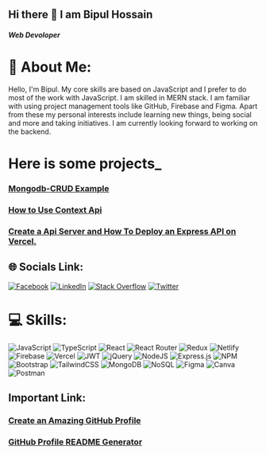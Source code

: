 ## Hi there 👋 I am Bipul Hossain
##### Web Devoloper

# 💫 About Me:
Hello, I'm Bipul. My core skills are based on JavaScript and I prefer to do most of the work with JavaScript. I am skilled in MERN stack. I am familiar with using project management tools like GitHub, Firebase and Figma. Apart from these my personal interests include learning new things, being social and more and taking initiatives. I am currently looking forward to working on the backend.
# Here is some projects_
### [Mongodb-CRUD Example](https://github.com/bipul-hossein/Mongodb-CRUD/blob/main/README.md)
### [How to Use Context Api](https://github.com/bipul-hossein/How-to-use-Context)
### [Create a Api Server and How To Deploy an Express API on Vercel.](https://github.com/bipul-hossein/frist-api-deploy)


## 🌐 Socials Link:
[![Facebook](https://img.shields.io/badge/Facebook-%231877F2.svg?logo=Facebook&logoColor=white)](https://www.facebook.com/bipulFB/) [![LinkedIn](https://img.shields.io/badge/LinkedIn-%230077B5.svg?logo=linkedin&logoColor=white)](https://linkedin.com/in/bipul-hossain/) [![Stack Overflow](https://img.shields.io/badge/-Stackoverflow-FE7A16?logo=stack-overflow&logoColor=white)](https://stackoverflow.com/users/21973753) [![Twitter](https://img.shields.io/badge/Twitter-%231DA1F2.svg?logo=Twitter&logoColor=white)](https://twitter.com/https://twitter.com/bipul_hossein) 

# 💻 Skills:
![JavaScript](https://img.shields.io/badge/javascript-%23323330.svg?style=flat-square&logo=javascript&logoColor=%23F7DF1E) ![TypeScript](https://img.shields.io/badge/typescript-%23007ACC.svg?style=flat-square&logo=typescript&logoColor=white)  ![React](https://img.shields.io/badge/react-%2320232a.svg?style=flat-square&logo=react&logoColor=%2361DAFB) ![React Router](https://img.shields.io/badge/React_Router-CA4245?style=flat-square&logo=react-router&logoColor=white) ![Redux](https://img.shields.io/badge/redux-%23593d88.svg?style=flat-square&logo=redux&logoColor=white) ![Netlify](https://img.shields.io/badge/netlify-%23000000.svg?style=flat-square&logo=netlify&logoColor=#00C7B7) ![Firebase](https://img.shields.io/badge/firebase-%23039BE5.svg?style=flat-square&logo=firebase) ![Vercel](https://img.shields.io/badge/vercel-%23000000.svg?style=flat-square&logo=vercel&logoColor=white) ![JWT](https://img.shields.io/badge/JWT-black?style=flat-square&logo=JSON%20web%20tokens) ![jQuery](https://img.shields.io/badge/jquery-%230769AD.svg?style=flat-square&logo=jquery&logoColor=white) ![NodeJS](https://img.shields.io/badge/node.js-6DA55F?style=flat-square&logo=node.js&logoColor=white) ![Express.js](https://img.shields.io/badge/express.js-%23404d59.svg?style=flat-square&logo=express&logoColor=%2361DAFB) ![NPM](https://img.shields.io/badge/NPM-%23000000.svg?style=flat-square&logo=npm&logoColor=white)  ![Bootstrap](https://img.shields.io/badge/bootstrap-%23563D7C.svg?style=flat-square&logo=bootstrap&logoColor=white) ![TailwindCSS](https://img.shields.io/badge/tailwindcss-%2338B2AC.svg?style=flat-square&logo=tailwind-css&logoColor=white) ![MongoDB](https://img.shields.io/badge/MongoDB-%234ea94b.svg?style=flat-square&logo=mongodb&logoColor=white) ![NoSQL](https://img.shields.io/badge/nosql-%2300f.svg?style=flat-square&logo=mysql&logoColor=white) ![Figma](https://img.shields.io/badge/figma-%23F24E1E.svg?style=flat-square&logo=figma&logoColor=white) ![Canva](https://img.shields.io/badge/Canva-%2300C4CC.svg?style=flat-square&logo=Canva&logoColor=white) ![Postman](https://img.shields.io/badge/Postman-FF6C37?style=flat-square&logo=postman&logoColor=white)

## Important Link:
### [Create an Amazing GitHub Profile](https://www.youtube.com/watch?v=5MJq-1lprlU)
### [GitHub Profile README Generator](https://arturssmirnovs.github.io/github-profile-readme-generator/)
